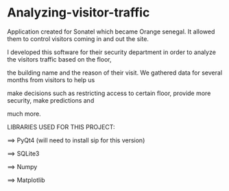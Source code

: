 # Analyzing-visitor-traffic

Application created for Sonatel which became Orange senegal. It allowed them to control visitors coming in and out the site.

I developed this software for their security department in order to analyze the visitors traffic based on the floor, 

the building name and the reason of their visit. We gathered data for several months from visitors to help us 

make decisions such as restricting access to certain floor, provide more security, make predictions and 

much more.



LIBRARIES USED FOR THIS PROJECT:

==> PyQt4 (will need to install sip for this version)

==> SQLite3

==> Numpy

==> Matplotlib
